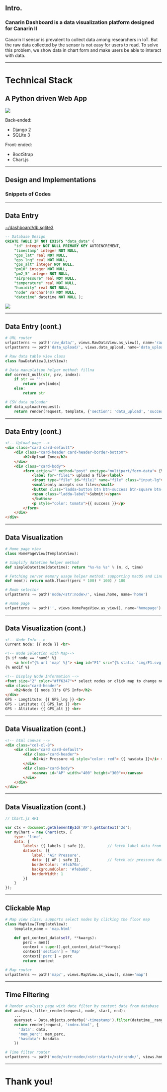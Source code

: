 ## Intro.
### Canarin Dashboard is a data visualization platform designed for Canarin II
Canarin II sensor is prevalent to collect data among researchers in IoT.  But the raw data collected by the sensor is not easy for users to read. To solve this problem, we show data in chart form and make users be able to interact with data.

---
# Technical Stack
## A Python driven Web App
![](./assets/stack-lg.png)

Back-ended: 
* Django 2 
* SQLite 3

Front-ended: 
* BootStrap 
* Chart.js

---
## Design and Implementations
### Snippets of Codes

---

## Data Entry 

[~/dashboard/db.sqlite3](~/dashboard/db.sqlite3)

```sql
-- Database Design
CREATE TABLE IF NOT EXISTS "data_data" (
    "id" integer NOT NULL PRIMARY KEY AUTOINCREMENT,
    "timestamp" integer NOT NULL,
    "gps_lat" real NOT NULL,
    "gps_lng" real NOT NULL,
	"gps_alt" integer NOT NULL,
    "pm10" integer NOT NULL,
    "pm2_5" integer NOT NULL,
    "airpressure" real NOT NULL,
    "temperature" real NOT NULL,
    "humidity" real NOT NULL,
    "node" varchar(40) NOT NULL,
    "datetime" datetime NOT NULL );
```
![](./assets/csv.png)

---
## Data Entry (cont.)

```python
# URL router
urlpatterns += path('raw_data/', views.RawDataView.as_view(), name='raw_data')
urlpatterns += path('data_upload/', views.data_upload, name='data_upload')
```

```python
# Raw data table view class
class RawDataView(ListView):

# Data manuplation helper method: fillna
def correct_null(str, prv, index):
    if str == '':
        return prv[index]
    else:
        return str

# CSV data uploader
def data_upload(request):
    return render(request, template, {'section': 'data_upload', 'success': 'Upload Success!'})

```

---
## Data Entry (cont.)

```html
<!-- Upload page -->
<div class="card card-default">
    <div class="card-header card-header-border-bottom">
        <h2>Upload Zone</h2>
    </div>
    <div class="card-body">
        <form action="" method="post" enctype="multipart/form-data"> {% csrf_token %}
            <label for="file1"> upload a file</label>
            <input type="file" id="file1" name="file" class="input-lg">
            <small>only accepts csv files</small>
            <button class="ladda-button btn btn-success btn-square btn-ladda" data-style="zoom-in" type="submit">
            <span class="ladda-label">Submit!</span>
            </button>
            <p style="color: tomato">{{ success }}</p>
        </form>
    </div>
</div>
```
---
## Data Visualization

```python
# Home page view
class HomePageView(TemplateView):

# Simplify datetime helper method
def simpleDatetime(datetime): return "%s-%s %s" % (m, d, time)

# Fetching server memory usage helper method: supporting macOS and Linux
def mem(): return math.floor((perc * 100) * 100) / 100
```

```python
# Node selector
urlpatterns += path('node/<str:node>/', views.home, name='home')

# Home page
urlpatterns += path('', views.HomePageView.as_view(), name='homepage')
```
---
## Data Visualization (cont.)

```html
<!-- Node Info -->
Current Node: {{ node }} <br>

<!-- Node Selection with Map-->
{% if node == 'num0' %}
	<a href="{% url 'map' %}"> <img id="F1" src="{% static 'img/F1.svg' %}"> </a>
{% endif %}

<!-- Display Node Information -->
<font size="2" color="#ff6347">* select nodes or click map to change node</font>
<div class="card-header">
	<h2>Node {{ node }}'s GPS Info</h2>
</div>
GPS - Longtitute: {{ GPS_lng }} <br>
GPS - Latitute: {{ GPS_lat }} <br>
GPS - Altitute: {{ GPS_alt }} <br>

```

---

## Data Visualization (cont.)

```html
<!-- html canvas -->
<div class="col-xl-8">
	<div class="card card-default">
		<div class="card-header">
			<h2>Air Pressure <i style="color: red"> {{ hasdata }}</i> </h2>
		</div>
		<div class="card-body">
			<canvas id="AP" width="400" height="300"></canvas>
		</div>
	</div>
</div>
```

---

## Data Visualization (cont.)

```javascript
// Chart.js API

var ctx = document.getElementById('AP').getContext('2d');
var myChart = new Chart(ctx, {
    type: 'line',
    data: {
        labels: {{ labels | safe }},          // fetch label data from business logic layer
        datasets: [{
            label: 'Air Pressure',
            data: {{ AP | safe }},            // fetch air pressure data from business logic layer
            borderColor: '#fcb70a',
            backgroundColor: '#feba0d',
            borderWidth: 1
        }]
    }
});
```

---
## Clickable Map

```python
# Map view class: supports select nodes by clicking the floor map
class MapView(TemplateView):
	template_name = 'map.html'

    def get_context_data(self, **kwargs):
        perc = mem()
        context = super().get_context_data(**kwargs)
        context['section'] = 'Map'
        context['perc'] = perc
        return context
```
```python
# Map router
urlpatterns += path('map/', views.MapView.as_view(), name='map')
```

---
## Time Filtering

```python
# Render analysis page with date filter by context data from database
def analysis_filter_render(request, node, start, end):
    ...
	queryset = Data.objects.orderby('-timestamp').filter(datetime__range(start, end))
	return render(request, 'index.html', {
      'data': data,
      'mem_perc': mem_perc,
      'hasdata': hasdata
	})
```

```python
# Time filter router
urlpatterns += path('node/<str:node>/<str:start>/<str:end>/', views.hometime, name='hometime')
```

---

# Thank you!
